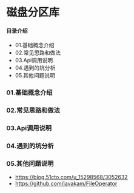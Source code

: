 # 磁盘分区库
#### 目录介绍
- 01.基础概念介绍
- 02.常见思路和做法
- 03.Api调用说明
- 04.遇到的坑分析
- 05.其他问题说明


### 01.基础概念介绍



### 02.常见思路和做法


### 03.Api调用说明



### 04.遇到的坑分析


### 05.其他问题说明




- https://blog.51cto.com/u_15298568/3052632
- https://github.com/javakam/FileOperator



